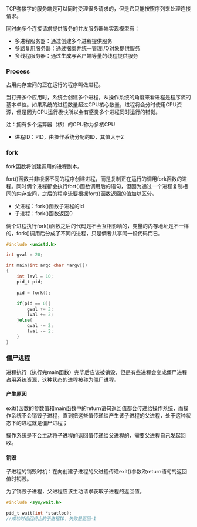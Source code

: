 TCP套接字的服务端是可以同时受理很多请求的，但是它只能按照序列来处理连接请求。

同时向多个连接请求提供服务的并发服务器端实现模型有：

- 多进程服务器：通过创建多个进程提供服务
- 多路复用服务器：通过捆绑并统一管理I/O对象提供服务
- 多线程服务器：通过生成与客户端等量的线程提供服务



### Process

占用内存空间的正在运行的程序叫做进程。

当打开多个应用时，系统会创建多个进程，从操作系统的角度来看进程是程序流的基本单位。如果系统的进程数量超过CPU核心数量，进程将会分时使用CPU资源，但是因为CPU运行极快所以会有感觉多个进程同时运行的错觉。

注：拥有多个运算器（核）的CPU称为多核CPU

- 进程ID：PID，由操作系统分配的ID，其值大于2



### fork

fork函数将创建调用的进程副本。

fort()函数并非根据不同的程序创建进程，而是复制正在运行的调用fork函数的进程。同时俩个进程都会执行fort()函数调用后的语句，但因为通过一个进程复制相同的内存空间，之后的程序流要根据fort()函数返回的值加以区分。

- 父进程：fork()函数子进程的id
- 子进程：fork()函数返回0

俩个进程执行fork()函数之后的代码是不会互相影响的，变量的内存地址是不一样的，fork()调用后分成了不同的进程，只是俩者共享同一段代码而已。

```c
#include <unistd.h>

int gval = 20;

int main(int argc char *argv[])
{
    int lavl = 10;
    pid_t pid;
    
    pid = fork();
    
    if(pid == 0){
        gval += 2;
        lval += 2;
    }else{
        gval -= 2;
        lval -= 2;
    }
}
```



### 僵尸进程

进程执行（执行完main函数）完毕后应该被销毁，但是有些进程会变成僵尸进程占用系统资源，这种状态的进程被称为僵尸进程。



#### 产生原因

exit()函数的参数值和main函数中的return语句返回值都会传递给操作系统，而操作系统不会销毁子进程，直到把这些值传递给产生该子进程的父进程，处于这种状态下的进程就是僵尸进程；

操作系统是不会主动将子进程的返回值传递给父进程的，需要父进程自己发起回收。



#### 销毁

子进程的销毁时机：在向创建子进程的父进程传递exit()参数欧return语句的返回值时销毁。

为了销毁子进程，父进程应该主动请求获取子进程的返回值。



```c
#include <sys/wait.h>

pid_t wait(int *statloc);
//成功时返回终止的子进程ID，失败是返回-1
```









